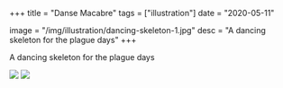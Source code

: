 +++
title = "Danse Macabre"
tags = ["illustration"]
date = "2020-05-11"

image = "/img/illustration/dancing-skeleton-1.jpg"
desc = "A dancing skeleton for the plague days"
+++

A dancing skeleton for the plague days

![](/img/illustration/dancing-skeleton-1.jpg)
![](/img/illustration/dancing-skeleton-2.jpg)
